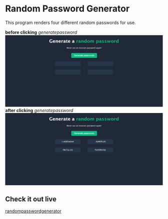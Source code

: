 # Random Password Generator
This program renders four different random passwords for use.

**before clicking** *generatepassword*
![image1](ranpass1.png)
**after clicking** *generatepassword*
![image2](ranpass2.png)

## Check it out live
[randompasswordgenerator](https://www.example.com)

